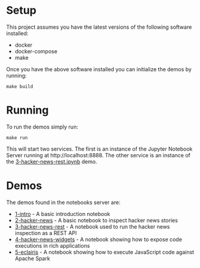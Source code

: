 # Setup

This project assumes you have the latest versions of the following software installed:

* docker
* docker-compose
* make

Once you have the above software installed you can initialize the demos by running:

```
make build
```

# Running

To run the demos simply run:

```
make run
```

This will start two services. The first is an instance of the Jupyter 
Notebook Server running at http://localhost:8888. The other service is 
an instance of the [3-hacker-news-rest.ipynb](work/3-hacker-news-rest.ipynb) demo.

# Demos

The demos found in the notebooks server are:

* [1-intro](work/1-intro.ipynb) - A basic introduction notebook
* [2-hacker-news](work/2-hacker-news.ipynb) - A basic notebook to inspect hacker news stories
* [3-hacker-news-rest](work/3-hacker-news-rest.ipynb) - A notebook used to run the hacker news inspection as a REST API
* [4-hacker-news-widgets](work/4-hacker-news-widgets.ipynb) - A notebook showing how to expose code executions in rich applications
* [5-eclairjs](work/5-eclairjs.ipynb) - A notebook showing how to execute JavaScript code against Apache Spark

